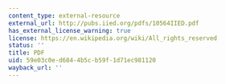 ```yaml
---
content_type: external-resource
external_url: http://pubs.iied.org/pdfs/10564IIED.pdf
has_external_license_warning: true
license: https://en.wikipedia.org/wiki/All_rights_reserved
status: ''
title: PDF
uid: 59e03c0e-d684-4b5c-b59f-1d71ec981120
wayback_url: ''
---
```

